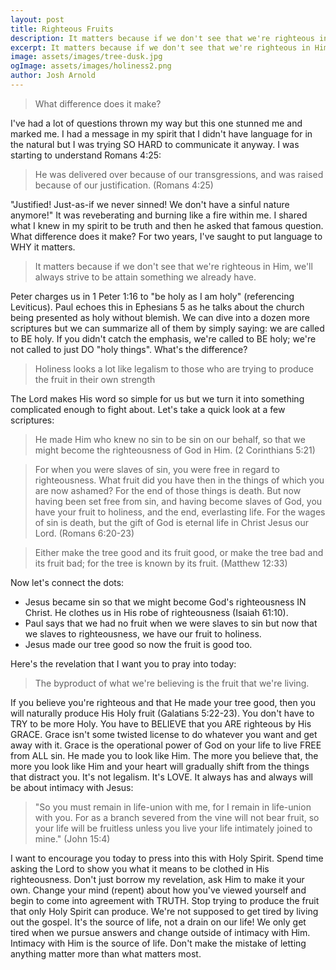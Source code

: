 ```yaml
---
layout: post
title: Righteous Fruits
description: It matters because if we don't see that we're righteous in Him, we'll always strive to be attain something we already have
excerpt: It matters because if we don't see that we're righteous in Him, we'll always strive to be attain something we already have
image: assets/images/tree-dusk.jpg
ogImage: assets/images/holiness2.png
author: Josh Arnold
---
```


<blockquote>What difference does it make?</blockquote>

I've had a lot of questions thrown my way but this one stunned me and marked me. I had a message in my spirit that I didn't have language for in the natural but I was trying SO HARD to communicate it anyway. I was starting to understand Romans 4:25:

<blockquote>He was delivered over because of our transgressions, and was raised because of our justification. (Romans 4:25)</blockquote>

"Justified! Just-as-if we never sinned! We don't have a sinful nature anymore!" It was reveberating and burning like a fire within me. I shared what I knew in my spirit to be truth and then he asked that famous question. What difference does it make? For two years, I've saught to put language to WHY it matters. 

<blockquote>It matters because if we don't see that we're righteous in Him, we'll always strive to be attain something we already have.</blockquote>

Peter charges us in 1 Peter 1:16 to "be holy as I am holy" (referencing Leviticus). Paul echoes this in Ephesians 5 as he talks about the church being presented as holy without blemish. We can dive into a dozen more scriptures but we can summarize all of them by simply saying: we are called to BE holy. If you didn't catch the emphasis, we're called to BE holy; we're not called to just DO "holy things". What's the difference?

<blockquote>Holiness looks a lot like legalism to those who are trying to produce the fruit in their own strength</blockquote>

The Lord makes His word so simple for us but we turn it into something complicated enough to fight about. Let's take a quick look at a few scriptures:

<blockquote>He made Him who knew no sin to be sin on our behalf, so that we might become the righteousness of God in Him. (2 Corinthians 5:21)</blockquote>

<blockquote>For when you were slaves of sin, you were free in regard to righteousness. What fruit did you have then in the things of which you are now ashamed? For the end of those things is death. But now having been set free from sin, and having become slaves of God, you have your fruit to holiness, and the end, everlasting life. For the wages of sin is death, but the gift of God is eternal life in Christ Jesus our Lord. (Romans 6:20-23)</blockquote>

<blockquote>Either make the tree good and its fruit good, or make the tree bad and its fruit bad; for the tree is known by its fruit. (Matthew 12:33)</blockquote>

Now let's connect the dots:

<ul>
    <li>Jesus became sin so that we might become God's righteousness IN Christ. He clothes us in His robe of righteousness (Isaiah 61:10). </li>
    <li>Paul says that we had no fruit when we were slaves to sin but now that we slaves to righteousness, we have our fruit to holiness.</li>
    <li>Jesus made our tree good so now the fruit is good too.</li>
</ul>

Here's the revelation that I want you to pray into today: 

<blockquote>The byproduct of what we're believing is the fruit that we're living.</blockquote>

If you believe you're righteous and that He made your tree good, then you will naturally produce His Holy fruit (Galatians 5:22-23). You don't have to TRY to be more Holy. You have to BELIEVE that you ARE righteous by His GRACE. Grace isn't some twisted license to do whatever you want and get away with it. Grace is the operational power of God on your life to live FREE from ALL sin. He made you to look like Him. The more you believe that, the more you look like Him and your heart will gradually shift from the things that distract you. It's not legalism. It's LOVE. It always has and always will be about intimacy with Jesus:

<blockquote>"So you must remain in life-union with me, for I remain in life-union with you. For as a branch severed from the vine will not bear fruit, so your life will be fruitless unless you live your life intimately joined to mine." (John 15:4)</blockquote>

I want to encourage you today to press into this with Holy Spirit. Spend time asking the Lord to show you what it means to be clothed in His righteousness. Don't just borrow my revelation, ask Him to make it your own. Change your mind (repent) about how you've viewed yourself and begin to come into agreement with TRUTH. Stop trying to produce the fruit that only Holy Spirit can produce. We're not supposed to get tired by living out the gospel. It's the source of life, not a drain on our life! We only get tired when we pursue answers and change outside of intimacy with Him. Intimacy with Him is the source of life. Don't make the mistake of letting anything matter more than what matters most.